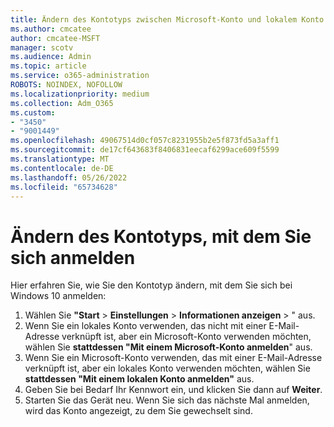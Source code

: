 ```yaml
---
title: Ändern des Kontotyps zwischen Microsoft-Konto und lokalem Konto
ms.author: cmcatee
author: cmcatee-MSFT
manager: scotv
ms.audience: Admin
ms.topic: article
ms.service: o365-administration
ROBOTS: NOINDEX, NOFOLLOW
ms.localizationpriority: medium
ms.collection: Adm_O365
ms.custom:
- "3450"
- "9001449"
ms.openlocfilehash: 49067514d0cf057c8231955b2e5f873fd5a3aff1
ms.sourcegitcommit: de17cf643683f8406831eecaf6299ace609f5599
ms.translationtype: MT
ms.contentlocale: de-DE
ms.lasthandoff: 05/26/2022
ms.locfileid: "65734628"
---
```

# <a name="change-the-account-type-that-you-sign-in-with"></a>Ändern des Kontotyps, mit dem Sie sich anmelden

Hier erfahren Sie, wie Sie den Kontotyp ändern, mit dem Sie sich bei Windows 10 anmelden:

1. Wählen Sie **"Start** >  **Einstellungen** >  **Informationen anzeigen** > " aus.
2. Wenn Sie ein lokales Konto verwenden, das nicht mit einer E-Mail-Adresse verknüpft ist, aber ein Microsoft-Konto verwenden möchten, wählen Sie **stattdessen "Mit einem Microsoft-Konto anmelden**" aus.
3. Wenn Sie ein Microsoft-Konto verwenden, das mit einer E-Mail-Adresse verknüpft ist, aber ein lokales Konto verwenden möchten, wählen Sie **stattdessen "Mit einem lokalen Konto anmelden"** aus.
4. Geben Sie bei Bedarf Ihr Kennwort ein, und klicken Sie dann auf **Weiter**.
5. Starten Sie das Gerät neu. Wenn Sie sich das nächste Mal anmelden, wird das Konto angezeigt, zu dem Sie gewechselt sind.